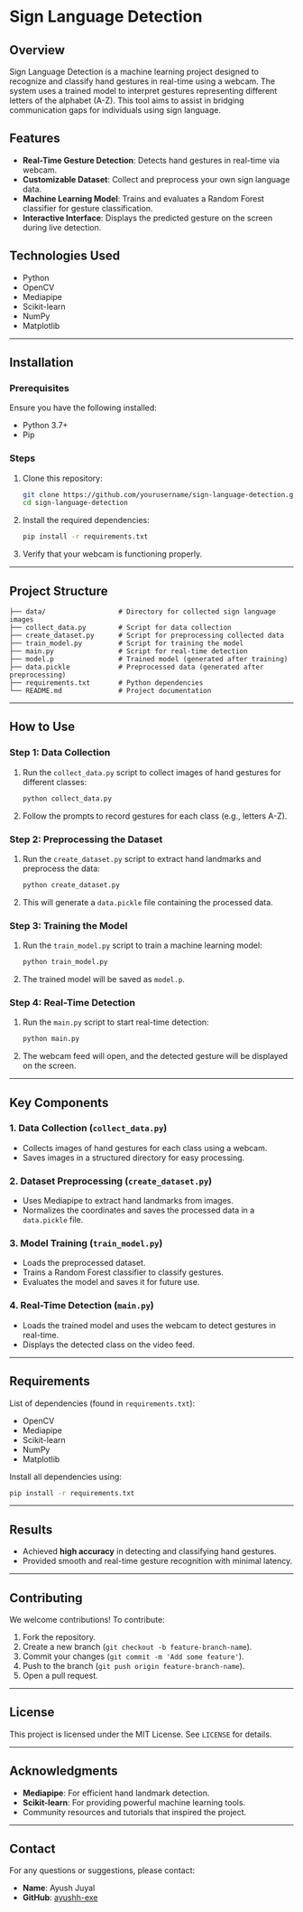 # Sign Language Detection

## Overview
Sign Language Detection is a machine learning project designed to recognize and classify hand gestures in real-time using a webcam. The system uses a trained model to interpret gestures representing different letters of the alphabet (A-Z). This tool aims to assist in bridging communication gaps for individuals using sign language.

## Features
- **Real-Time Gesture Detection**: Detects hand gestures in real-time via webcam.
- **Customizable Dataset**: Collect and preprocess your own sign language data.
- **Machine Learning Model**: Trains and evaluates a Random Forest classifier for gesture classification.
- **Interactive Interface**: Displays the predicted gesture on the screen during live detection.

## Technologies Used
- Python
- OpenCV
- Mediapipe
- Scikit-learn
- NumPy
- Matplotlib

---

## Installation

### Prerequisites
Ensure you have the following installed:
- Python 3.7+
- Pip

### Steps
1. Clone this repository:
   ```bash
   git clone https://github.com/yourusername/sign-language-detection.git
   cd sign-language-detection
   ```
2. Install the required dependencies:
   ```bash
   pip install -r requirements.txt
   ```
3. Verify that your webcam is functioning properly.

---

## Project Structure
```plaintext
├── data/                  # Directory for collected sign language images
├── collect_data.py        # Script for data collection
├── create_dataset.py      # Script for preprocessing collected data
├── train_model.py         # Script for training the model
├── main.py                # Script for real-time detection
├── model.p                # Trained model (generated after training)
├── data.pickle            # Preprocessed data (generated after preprocessing)
├── requirements.txt       # Python dependencies
└── README.md              # Project documentation
```

---

## How to Use

### Step 1: Data Collection
1. Run the `collect_data.py` script to collect images of hand gestures for different classes:
   ```bash
   python collect_data.py
   ```
2. Follow the prompts to record gestures for each class (e.g., letters A-Z).

### Step 2: Preprocessing the Dataset
1. Run the `create_dataset.py` script to extract hand landmarks and preprocess the data:
   ```bash
   python create_dataset.py
   ```
2. This will generate a `data.pickle` file containing the processed data.

### Step 3: Training the Model
1. Run the `train_model.py` script to train a machine learning model:
   ```bash
   python train_model.py
   ```
2. The trained model will be saved as `model.p`.

### Step 4: Real-Time Detection
1. Run the `main.py` script to start real-time detection:
   ```bash
   python main.py
   ```
2. The webcam feed will open, and the detected gesture will be displayed on the screen.

---

## Key Components

### 1. Data Collection (`collect_data.py`)
- Collects images of hand gestures for each class using a webcam.
- Saves images in a structured directory for easy processing.

### 2. Dataset Preprocessing (`create_dataset.py`)
- Uses Mediapipe to extract hand landmarks from images.
- Normalizes the coordinates and saves the processed data in a `data.pickle` file.

### 3. Model Training (`train_model.py`)
- Loads the preprocessed dataset.
- Trains a Random Forest classifier to classify gestures.
- Evaluates the model and saves it for future use.

### 4. Real-Time Detection (`main.py`)
- Loads the trained model and uses the webcam to detect gestures in real-time.
- Displays the detected class on the video feed.

---

## Requirements

List of dependencies (found in `requirements.txt`):
- OpenCV
- Mediapipe
- Scikit-learn
- NumPy
- Matplotlib

Install all dependencies using:
```bash
pip install -r requirements.txt
```

---

## Results
- Achieved **high accuracy** in detecting and classifying hand gestures.
- Provided smooth and real-time gesture recognition with minimal latency.

---

## Contributing
We welcome contributions! To contribute:
1. Fork the repository.
2. Create a new branch (`git checkout -b feature-branch-name`).
3. Commit your changes (`git commit -m 'Add some feature'`).
4. Push to the branch (`git push origin feature-branch-name`).
5. Open a pull request.

---

## License
This project is licensed under the MIT License. See `LICENSE` for details.

---

## Acknowledgments
- **Mediapipe**: For efficient hand landmark detection.
- **Scikit-learn**: For providing powerful machine learning tools.
- Community resources and tutorials that inspired the project.

---

## Contact
For any questions or suggestions, please contact:
- **Name**: Ayush Juyal
- **GitHub**: [ayushh-exe](https://github.com/ayushh-exe)

